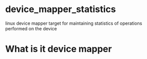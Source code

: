 # device_mapper_statistics
linux device mapper target for maintaining statistics of operations performed on the device

# What is it device mapper
